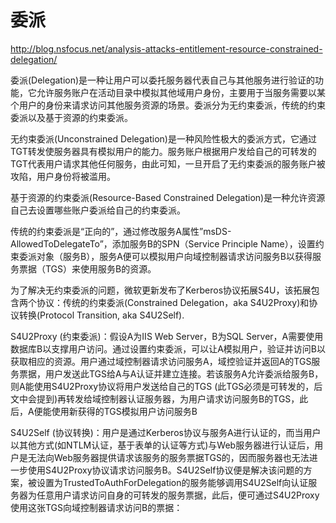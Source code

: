 # 委派

http://blog.nsfocus.net/analysis-attacks-entitlement-resource-constrained-delegation/

委派(Delegation)是一种让用户可以委托服务器代表自己与其他服务进行验证的功能，它允许服务账户在活动目录中模拟其他域用户身份，主要用于当服务需要以某个用户的身份来请求访问其他服务资源的场景。委派分为无约束委派，传统的约束委派以及基于资源的约束委派。

无约束委派(Unconstrained Delegation)是一种风险性极大的委派方式，它通过TGT转发使服务器具有模拟用户的能力。服务账户根据用户发给自己的可转发的TGT代表用户请求其他任何服务，由此可知，一旦开启了无约束委派的服务账户被攻陷，用户身份将被滥用。

基于资源的约束委派(Resource-Based Constrained Delegation)是一种允许资源自己去设置哪些账户委派给自己的约束委派。

传统的约束委派是“正向的”，通过修改服务A属性”msDS-AllowedToDelegateTo”，添加服务B的SPN（Service Principle Name），设置约束委派对象（服务B），服务A便可以模拟用户向域控制器请求访问服务B以获得服务票据（TGS）来使用服务B的资源。

为了解决无约束委派的问题，微软更新发布了Kerberos协议拓展S4U，该拓展包含两个协议：传统的约束委派(Constrained Delegation，aka  S4U2Proxy)和协议转换(Protocol Transition, aka S4U2Self).

S4U2Proxy (约束委派)：假设A为IIS Web Server，B为SQL Server，A需要使用数据库B以支撑用户访问。通过设置约束委派，可以让A模拟用户，验证并访问B以获取相应的资源。用户通过域控制器请求访问服务A，域控验证并返回A的TGS服务票据，用户发送此TGS给A与A认证并建立连接。若该服务A允许委派给服务B，则A能使用S4U2Proxy协议将用户发送给自己的TGS (此TGS必须是可转发的，后文中会提到)再转发给域控制器认证服务器，为用户请求访问服务B的TGS，此后，A便能使用新获得的TGS模拟用户访问服务B

S4U2Self (协议转换)：用户是通过Kerberos协议与服务A进行认证的，而当用户以其他方式(如NTLM认证，基于表单的认证等方式)与Web服务器进行认证后，用户是无法向Web服务器提供请求该服务的服务票据TGS的，因而服务器也无法进一步使用S4U2Proxy协议请求访问服务B。S4U2Self协议便是解决该问题的方案，被设置为TrustedToAuthForDelegation的服务能够调用S4U2Self向认证服务器为任意用户请求访问自身的可转发的服务票据，此后，便可通过S4U2Proxy使用这张TGS向域控制器请求访问B的票据：

